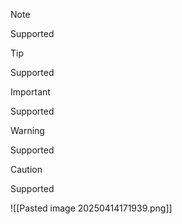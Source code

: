 > [!NOTE]
> Supported


> [!TIP]
> Supported


> [!IMPORTANT]
> Supported


> [!WARNING]
> Supported


> [!CAUTION]
> Supported

![[Pasted image 20250414171939.png]]